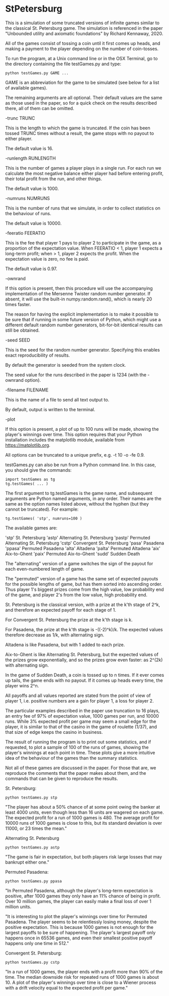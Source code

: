 # StPetersburg
 
This is a simulation of some truncated versions of infinite games
similar to the classical St. Petersburg game. The simulation is
referenced in the paper "Unbounded utility and axiomatic foundations"
by Richard Kennaway, 2020.

All of the games consist of tossing a coin until it first comes up heads,
and making a payment to the player depending on the number of coin-tosses.

To run the program, at a Unix command line or in the OSX Terminal, go to
the directory containing the file testGames.py and type:

    python testGames.py GAME ...

GAME is an abbreviation for the game to be simulated (see below for a
list of available games).

The remaining arguments are all optional. Their default values are the
same as those used in the paper, so for a quick check on the results
described there, all of them can be omitted.


-trunc TRUNC

This is the length to which the game is truncated. If the coin has
been tossed TRUNC times without a result, the game stops with no payout
to either player.

The default value is 16.


-runlength RUNLENGTH

This is the number of games a player plays in a single run.
For each run we calculate the most negative balance either player had before
entering profit, their total profit from the run, and other things.

The default value is 1000.


-numruns NUMRUNS

This is the number of runs that we simulate, in order to collect
statistics on the behaviour of runs.

The default value is 10000.


-feeratio FEERATIO

This is the fee that player 1 pays to player 2 to participate in
the game, as a proportion of the expectation value. When FEERATIO < 1,
player 1 expects a long-term profit; when > 1, player 2 expects the
profit. When the expectation value is zero, no fee is paid.

The default value is 0.97.


-ownrand

If this option is present, then this procedure will use the accompanying
implementation of the Mersenne Twister random number generator. If absent,
it will use the built-in numpy.random.rand(), which is nearly 20 times
faster.

The reason for having the explicit implementation is to make it possible
to be sure that if running in some future version of Python, which might
use a different default random number generators, bit-for-bit identical
results can still be obtained.


-seed SEED

This is the seed for the random number generator. Specifying this enables
exact reproducibility of results.

By default the generator is seeded from the system clock.

The seed value for the runs described in the paper is 1234 (with the
-ownrand option).


-filename FILENAME

This is the name of a file to send all text output to.

By default, output is written to the terminal.


-plot

If this option is present, a plot of up to 100 runs will be made, showing
the player's winnings over time. This option requires that your Python
installation includes the matplotlib module, available from
https://matplotlib.org.


All options can be truncated to a unique prefix, e.g. -t 10 -o -fe 0.9.


testGames.py can also be run from a Python command line. In this case, you
should give the commands:

    import testGames as tg
    tg.testGames( ... )
    
The first argument to tg.testGames is the game name, and subsequent arguments
are Python named arguments, in any order. Their names are the same as the
option names listed above, without the hyphen (but they cannot be truncated).
For example:

    tg.testGames( 'stp', numruns=100 )


The available games are:

  'stp'      St. Petersburg
  'astp'     Alternating St. Petersburg
  'pastp'    Permuted Alternating St. Petersburg
  'cstp'     Convergent St. Petersburg
  'pasa'     Pasadena
  'ppasa'    Permuted Pasadena
  'alta'     Altadena
  'palta'    Permuted Altadena
  'aix'      Aix-to-Ghent
  'paix'     Permuted Aix-to-Ghent
  'sudd'     Sudden Death

The "alternating" version of a game switches the sign of the payout
for each even-numbered length of game.

The "permuted" version of a game has the same set of expected payouts
for the possible lengths of game, but has them sorted into ascending
order. Thus player 1's biggest prizes come from the high value, low
probability end of the game, and player 2's from the low value, high
probability end.

St. Petersburg is the classical version, with a prize at the k'th stage
of 2^k, and therefore an expected payoff for each stage of 1.

For Convergent St. Petersburg the prize at the k'th stage is k.

For Pasadena, the prize at the k'th stage is -((-2)^k)/k. The
expected values therefore decrease as 1/k, with alternating sign.

Altadena is like Pasadena, but with 1 added to each prize.

Aix-to-Ghent is like Alternating St. Petersburg, but the expected
values of the prizes grow exponentially, and so the prizes grow even
faster: as 2^(2k) with alternating sign.

In the game of Sudden Death, a coin is tossed up to n times. If it ever
comes up tails, the game ends with no payout. If it comes up heads
every time, the player wins 2^n.

All payoffs and all values reported are stated from the point of view
of player 1, i.e. positive numbers are a gain for player 1, a loss for
player 2.

The particular examples described in the paper use truncation to 16
plays, an entry fee of 97% of expectation value, 1000 games per run,
and 10000 runs. While 3% expected profit per game may seem a small edge
for the player, it is similar to that of the casino in the game of
roulette (1/37), and that size of edge keeps the casino in business.

The result of running the program is to print out some statistics, and
if requested, to plot a sample of 100 of the runs of games, showing the
player's winnings at each point in time. These plots give a more intuitive
idea of the behaviour of the games than the summary statistics.


Not all of these games are discussed in the paper. For those that are,
we reproduce the comments that the paper makes about them, and the
commands that can be given to reproduce the results.

St. Petersburg:

    python testGames.py stp

"The player has about a 50% chance of at some point owing the banker
at least 4000 units, even though less than 16 units are wagered on each
game. The expected profit for a run of 1000 games is 480. The average
profit for 10000 runs of 1000 games is close to this, but its standard
deviation is over 11000, or 23 times the mean."


Alternating St. Petersburg

    python testGames.py astp

"The game is fair in expectation, but both players risk large losses
that may bankrupt either one."


Permuted Pasadena:

    python testGames.py ppasa

"In Permuted Pasadena, although the player's long-term expectation is
positive, after 1000 games they only have an 11% chance of being in
profit. Over 10 million games, the player can easily make a final loss
of over 1 million units.

"It is interesting to plot the player's winnings over time for Permuted
Pasadena. The player seems to be relentlessly losing money, despite the
positive expectation. This is because 1000 games is not enough for the
largest payoffs to be sure of happening. The player's largest payoff
only happens once in 65536 games, and even their smallest positive
payoff happens only one time in 512."


Convergent St. Petersburg:

    python testGames.py cstp

"In a run of 1000 games, the player ends with a profit more than 90% of
the time. The median downside risk for repeated runs of 1000 games is
about 10. A plot of the player's winnings over time is close to a
Wiener process with a drift velocity equal to the expected profit per
game."
